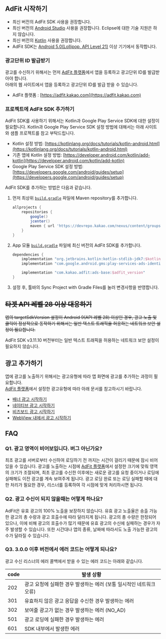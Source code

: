 ## AdFit 시작하기

* 최신 버전의 AdFit SDK 사용을 권장합니다.
* 최신 버전의 [Android Studio](https://developer.android.com/studio/) 사용을 권장합니다. Eclipse에 대한 기술 지원은 하지 않습니다.
* 최신 버전의 [Kotlin](https://developer.android.com/kotlin/) 사용을 권장합니다.
* AdFit SDK는 [Android 5.0(Lollipop, API Level 21)](https://developer.android.com/about/versions/android-5.0) 이상 기기에서 동작합니다.


### 광고단위 ID 발급받기

광고를 수신하기 위해서는 먼저 [AdFit 플랫폼](https://adfit.kakao.com)에서 앱을 등록하고 광고단위 ID를 발급받아야 합니다.<br/>
아래의 웹 사이트에서 앱을 등록하고 광고단위 ID를 발급 받을 수 있습니다.<br/>
* AdFit 플랫폼 : [https://adfit.kakao.com](https://adfit.kakao.com)


### 프로젝트에 AdFit SDK 추가하기

AdFit SDK를 사용하기 위해서는 Kotlin과 Google Play Service SDK에 대한 설정이 필요합니다.
Kotlin과 Google Play Service SDK 설정 방법에 대해서는 아래 사이트와 샘플 프로젝트를 참고 부탁드립니다.
* Kotlin 설정 방법: [https://kotlinlang.org/docs/tutorials/kotlin-android.html](https://kotlinlang.org/docs/tutorials/kotlin-android.html)
* 기존 앱에 Kotlin 설정 방법: [https://developer.android.com/kotlin/add-kotlin](https://developer.android.com/kotlin/add-kotlin)
* Google Play Service SDK 설정 방법: [https://developers.google.com/android/guides/setup](https://developers.google.com/android/guides/setup)

AdFit SDK를 추가하는 방법은 다음과 같습니다.

1. 먼저 최상위 [`build.gradle`](https://github.com/adfit/adfit-android-sdk/blob/master/build.gradle) 파일에 Maven repository를 추가합니다.
    ```gradle
    allprojects {
        repositories {
            google()
            jcenter()
            maven { url 'https://devrepo.kakao.com/nexus/content/groups/public/' }
        }
    }
    ```
2. App 모듈 [`build.gradle`](https://github.com/adfit/adfit-android-sdk/blob/master/app/build.gradle) 파일에 최신 버전의 AdFit SDK를 추가합니다.
    ```gradle
    dependencies {
        implementation "org.jetbrains.kotlin:kotlin-stdlib-jdk7:$kotlin_version"
        implementation "com.google.android.gms:play-services-ads-identifier:$play_service_version"

        implementation "com.kakao.adfit:ads-base:$adfit_version"
    }
    ```
3. 설정 후, 툴바의 Sync Project with Gradle Files를 눌러 변경사항을 반영합니다.


## <del>타겟 API 레벨 28 이상 대응하기</del>

<del>앱의 targetSdkVersion 설정이 Android 9(API 레벨 28) 이상인 경우, 광고 노출 및 클릭이 정상적으로 동작하기 위해서는
일반 텍스트 트래픽을 허용하는 네트워크 보안 설정이 필요합니다.<del/>

AdFit SDK v3.11.10 버전부터는 일반 텍스트 트래픽을 허용하는 네트워크 보안 설정이 필요하지 않습니다.


## 광고 추가하기

앱에 광고를 노출하기 위해서는 광고유형에 따라 앱 화면에 광고를 추가하는 과정이 필요합니다.<br/>
[AdFit 플랫폼](https://adfit.kakao.com)에서 설정한 광고유형에 따라 아래 문서를 참고하시기 바랍니다.
* [배너 광고 시작하기](BANNERAD.md)
* [네이티브 광고 시작하기](NATIVEAD.md)
* [비즈보드 광고 시작하기](BIZBOARDAD.md)
* [WebView 내에서 광고 시작하기](WEBVIEWAD.md)


## FAQ


### Q1. 광고 영역이 비어보입니다. 버그 아닌가요?

최초 광고를 서버로부터 수신하여 로딩하기 전 까지는 시간이 걸리기 때문에 잠시 비어있을 수 있습니다.
광고를 노출하는 시점에 [AdFit 플랫폼](https://adfit.kakao.com)에서 설정한 크기에 맞춰 영역의 크기가 조절되며,
최초 광고를 수신한 이후에는 새로운 광고를 요청 중이거나 로딩에 실패해도 이전 광고를 계속 보여주게 됩니다.
광고 로딩 완료 또는 로딩 실패할 때에 대한 처리가 필요한 경우, 리스너를 등록하여 각 시점에 맞게 처리하시면 됩니다.

### Q2. 광고 수신이 되지 않을때는 어떻게 하나요?

AdFit은 유효 광고의 100% 노출을 보장하지 않습니다. 유효 광고 노출율은 송출 가능한 광고의 총 수량과 광고 호출수에 따라 달라지게 됩니다.
광고의 총 수량은 한정되어 있으나, 이에 비해 광고의 호출수가 많기 때문에 유효 광고의 수신에 실패하는 경우가 자주 발생할 수 있습니다.
또한 시간대나 앱의 종류, 날짜에 따라서도 노출 가능한 광고의 수가 달라질 수 있습니다.

### Q3. 3.0.0 이후 버전에서 에러 코드는 어떻게 되나요?

광고 수신 리스너의 에러 콜백에서 받을 수 있는 에러 코드는 아래와 같습니다.

code | 발생 상황
-----|--------------
202  | 광고 요청에 실패한 경우 발생하는 에러 (보통 일시적인 네트워크 오류)
301  | 유효하지 않은 광고 응답을 수신한 경우 발생하는 에러
302  | 보여줄 광고가 없는 경우 발생하는 에러 (NO_AD)
501  | 광고 로딩에 실패한 경우 발생하는 에러
601  | SDK 내부에서 발생한 에러
